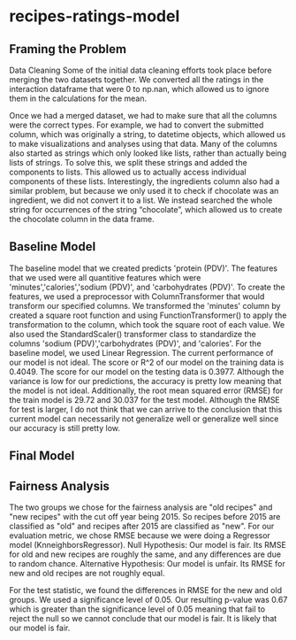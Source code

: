 # recipes-ratings-model

## Framing the Problem
Data Cleaning
Some of the initial data cleaning efforts took place before merging the two datasets together. We converted all the ratings in the interaction dataframe that were 0 to np.nan, which allowed us to ignore them in the calculations for the mean.

Once we had a merged dataset, we had to make sure that all the columns were the correct types. For example, we had to convert the submitted column, which was originally a string, to datetime objects, which allowed us to make visualizations and analyses using that data. Many of the columns also started as strings which only looked like lists, rather than actually being lists of strings. To solve this, we split these strings and added the components to lists. This allowed us to actually access individual components of these lists. Interestingly, the ingredients column also had a similar problem, but because we only used it to check if chocolate was an ingredient, we did not convert it to a list. We instead searched the whole string for occurrences of the string “chocolate”, which allowed us to create the chocolate column in the data frame.
## Baseline Model
The baseline model that we created predicts 'protein (PDV)'. The features that we used were all quantitive features which were 'minutes','calories','sodium (PDV)', and 'carbohydrates (PDV)'. To create the features, we used a preprocessor with ColumnTransformer that would transform our specified columns. We transformed the 'minutes' column by created a square root function and using FunctionTransformer() to apply the transformation to the column, which took the square root of each value. We also used the StandardScaler() transformer class to standardize the columns 'sodium (PDV)','carbohydrates (PDV)', and 'calories'. For the baseline model, we used Linear Regression. The current performance of our model is not ideal. The score or R^2 of our model on the training data is 0.4049. The score for our model on the testing data is 0.3977. Although the variance is low for our predictions, the accuracy is pretty low meaning that the model is not ideal. Additionally, the root mean squared error (RMSE) for the train model is 29.72 and 30.037 for the test model. Although the RMSE for test is larger, I do not think that we can arrive to the conclusion that this current model can necessarily not generalize well or generalize well since our accuracy is still pretty low. 

## Final Model

## Fairness Analysis
The two groups we chose for the fairness analysis are "old recipes" and "new recipes" with the cut off year being 2015. So recipes before 2015 are classified as "old" and recipes after 2015 are classified as "new". For our evaluation metric, we chose RMSE because we were doing a Regressor model (KnneighborsRegressor). 
Null Hypothesis: Our model is fair. Its RMSE for old and new recipes are roughly the same, and any differences are due to random chance.
Alternative Hypothesis: Our model is unfair. Its RMSE for new and old recipes are not roughly equal.

For the test statistic, we found the differences in RMSE for the new and old groups. We used a significance level of 0.05. Our resulting p-value was 0.67 which is greater than the significance level of 0.05 meaning that fail to reject the null so we cannot conclude that our model is fair. It is likely that our model is fair.
